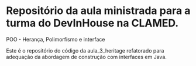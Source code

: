 # Repositório da aula ministrada para a turma do DevInHouse na CLAMED.

POO - Herança, Polimorfismo e interface

Este é o repositório do código da aula_3_heritage refatorado para adequação da abordagem de construção com interfaces em Java.
